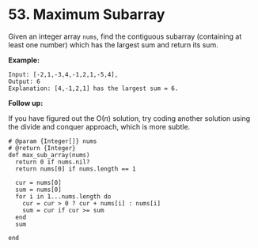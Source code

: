 # 53. Maximum Subarray

Given an integer array `nums`, find the contiguous subarray \(containing at least one number\) which has the largest sum and return its sum.

**Example:**

```text
Input: [-2,1,-3,4,-1,2,1,-5,4],
Output: 6
Explanation: [4,-1,2,1] has the largest sum = 6.
```

**Follow up:**

If you have figured out the O\(_n_\) solution, try coding another solution using the divide and conquer approach, which is more subtle.



```text
# @param {Integer[]} nums
# @return {Integer}
def max_sub_array(nums)
  return 0 if nums.nil?
  return nums[0] if nums.length == 1
  
  cur = nums[0]
  sum = nums[0]
  for i in 1...nums.length do
    cur = cur > 0 ? cur + nums[i] : nums[i]
    sum = cur if cur >= sum
  end
  sum
  
end
```

